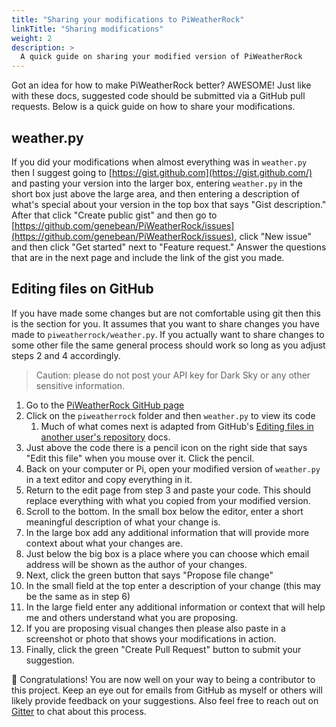 ```yaml
---
title: "Sharing your modifications to PiWeatherRock"
linkTitle: "Sharing modifications"
weight: 2
description: >
  A quick guide on sharing your modified version of PiWeatherRock
---
```


Got an idea for how to make PiWeatherRock better? AWESOME! Just like with these docs, suggested code should be submitted
via a GitHub pull requests. Below is a quick guide on how to share your modifications.

## weather.py

If you did your modifications when almost everything was in `weather.py` then I suggest going to [https://gist.github.com](https://gist.github.com/) and pasting your version into the larger box, entering `weather.py` in the short box just above the large area, and then entering a description of what's special about your version in the top box that says "Gist description." After that click "Create public gist" and then go to [https://github.com/genebean/PiWeatherRock/issues](https://github.com/genebean/PiWeatherRock/issues), click "New issue" and then click "Get started" next to "Feature request." Answer the questions that are in the next page and include the link of the gist you made.

## Editing files on GitHub

If you have made some changes but are not comfortable using git then this is the section for you. It assumes that you want to share changes you have made to `piweatherrock/weather.py`. If you actually want to share changes to some other file the same general process should work so long as you adjust steps 2 and 4 accordingly.

> Caution: please do not post your API key for Dark Sky or any other sensitive information.

1. Go to the [PiWeatherRock GitHub page](https://github.com/genebean/PiWeatherRock)
2. Click on the `piweatherrock` folder and then `weather.py` to view its code
   1. Much of what comes next is adapted from GitHub's [Editing files in another user's repository](https://help.github.com/en/github/managing-files-in-a-repository/editing-files-in-another-users-repository) docs.
3. Just above the code there is a pencil icon on the right side that says "Edit this file" when you mouse over it. Click the pencil.
4. Back on your computer or Pi, open your modified version of `weather.py` in a text editor and copy everything in it.
5. Return to the edit page from step 3 and paste your code. This should replace everything with what you copied from your modified version.
6. Scroll to the bottom. In the small box below the editor, enter a short meaningful description of what your change is.
7. In the large box add any additional information that will provide more context about what your changes are.
8. Just below the big box is a place where you can choose which email address will be shown as the author of your changes.
9. Next, click the green button that says "Propose file change"
10. In the small field at the top enter a description of your change (this may be the same as in step 6)
11. In the large field enter any additional information or context that will help me and others understand what you are proposing.
12. If you are proposing visual changes then please also paste in a screenshot or photo that shows your modifications in action.
13. Finally, click the green "Create Pull Request" button to submit your suggestion.

🎉 Congratulations! You are now well on your way to being a contributor to this project. Keep an eye out for emails from GitHub as myself or others will likely provide feedback on your suggestions. Also feel free to reach out on [Gitter](https://gitter.im/PiWeatherRock/community) to chat about this process.
